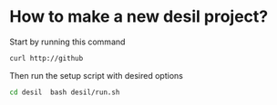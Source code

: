 # How to make a new desil project?
Start by running this command
```sh
curl http://github
```
Then run the setup script with desired options
```sh
cd desil  bash desil/run.sh
